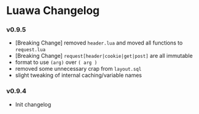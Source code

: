 # Luawa Changelog

### v0.9.5

+ [Breaking Change] removed `header.lua` and moved all functions to `request.lua`
+ [Breaking Change] `request[header|cookie|get|post]` are all immutable
+ format to use `(arg)` over `( arg )`
+ removed some unnecessary crap from `layout.sql`
+ slight tweaking of internal caching/variable names


### v0.9.4

+ Init changelog